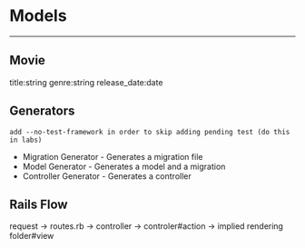 # Models

---

## Movie

title:string
genre:string
release_date:date

## Generators

```
add --no-test-framework in order to skip adding pending test (do this in labs)
```

- Migration Generator - Generates a migration file
- Model Generator - Generates a model and a migration
- Controller Generator - Generates a controller

## Rails Flow

request -> routes.rb -> controller -> controler#action
-> implied rendering folder#view
